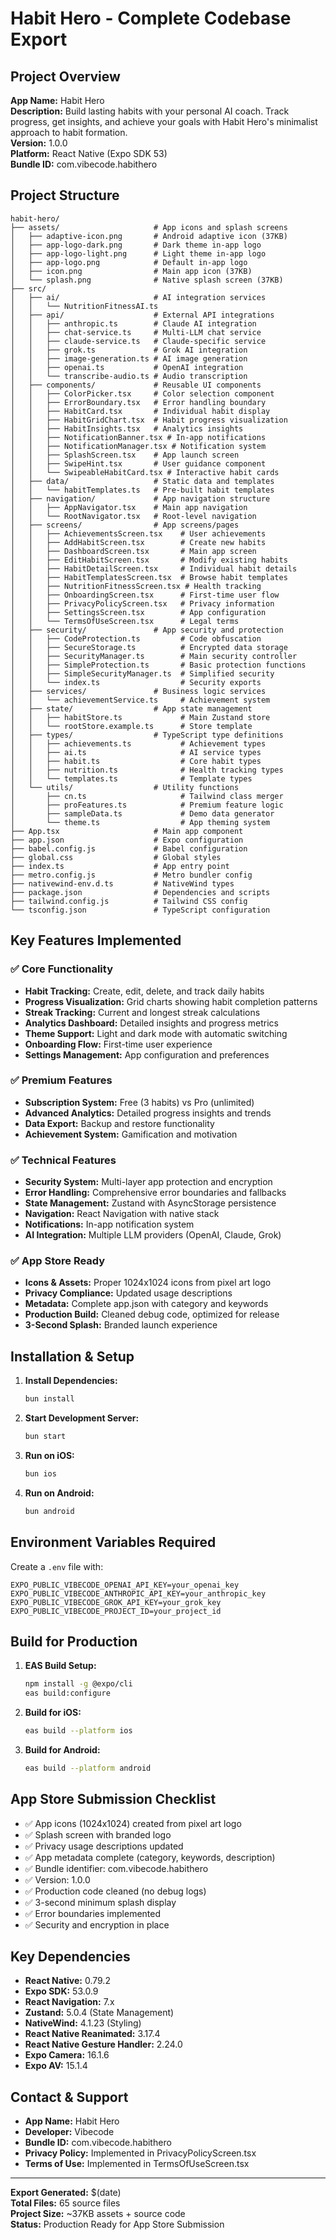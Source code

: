 # Habit Hero - Complete Codebase Export

## Project Overview
**App Name:** Habit Hero  
**Description:** Build lasting habits with your personal AI coach. Track progress, get insights, and achieve your goals with Habit Hero's minimalist approach to habit formation.  
**Version:** 1.0.0  
**Platform:** React Native (Expo SDK 53)  
**Bundle ID:** com.vibecode.habithero  

## Project Structure

```
habit-hero/
├── assets/                     # App icons and splash screens
│   ├── adaptive-icon.png       # Android adaptive icon (37KB)
│   ├── app-logo-dark.png       # Dark theme in-app logo
│   ├── app-logo-light.png      # Light theme in-app logo  
│   ├── app-logo.png            # Default in-app logo
│   ├── icon.png                # Main app icon (37KB)
│   └── splash.png              # Native splash screen (37KB)
├── src/
│   ├── ai/                     # AI integration services
│   │   └── NutritionFitnessAI.ts
│   ├── api/                    # External API integrations
│   │   ├── anthropic.ts        # Claude AI integration
│   │   ├── chat-service.ts     # Multi-LLM chat service
│   │   ├── claude-service.ts   # Claude-specific service
│   │   ├── grok.ts             # Grok AI integration
│   │   ├── image-generation.ts # AI image generation
│   │   ├── openai.ts           # OpenAI integration
│   │   └── transcribe-audio.ts # Audio transcription
│   ├── components/             # Reusable UI components
│   │   ├── ColorPicker.tsx     # Color selection component
│   │   ├── ErrorBoundary.tsx   # Error handling boundary
│   │   ├── HabitCard.tsx       # Individual habit display
│   │   ├── HabitGridChart.tsx  # Habit progress visualization
│   │   ├── HabitInsights.tsx   # Analytics insights
│   │   ├── NotificationBanner.tsx # In-app notifications
│   │   ├── NotificationManager.tsx # Notification system
│   │   ├── SplashScreen.tsx    # App launch screen
│   │   ├── SwipeHint.tsx       # User guidance component
│   │   └── SwipeableHabitCard.tsx # Interactive habit cards
│   ├── data/                   # Static data and templates
│   │   └── habitTemplates.ts   # Pre-built habit templates
│   ├── navigation/             # App navigation structure
│   │   ├── AppNavigator.tsx    # Main app navigation
│   │   └── RootNavigator.tsx   # Root-level navigation
│   ├── screens/                # App screens/pages
│   │   ├── AchievementsScreen.tsx    # User achievements
│   │   ├── AddHabitScreen.tsx        # Create new habits
│   │   ├── DashboardScreen.tsx       # Main app screen
│   │   ├── EditHabitScreen.tsx       # Modify existing habits
│   │   ├── HabitDetailScreen.tsx     # Individual habit details
│   │   ├── HabitTemplatesScreen.tsx  # Browse habit templates
│   │   ├── NutritionFitnessScreen.tsx # Health tracking
│   │   ├── OnboardingScreen.tsx      # First-time user flow
│   │   ├── PrivacyPolicyScreen.tsx   # Privacy information
│   │   ├── SettingsScreen.tsx        # App configuration
│   │   └── TermsOfUseScreen.tsx      # Legal terms
│   ├── security/               # App security and protection
│   │   ├── CodeProtection.ts         # Code obfuscation
│   │   ├── SecureStorage.ts          # Encrypted data storage
│   │   ├── SecurityManager.ts        # Main security controller
│   │   ├── SimpleProtection.ts       # Basic protection functions
│   │   ├── SimpleSecurityManager.ts  # Simplified security
│   │   └── index.ts                  # Security exports
│   ├── services/               # Business logic services
│   │   └── achievementService.ts     # Achievement system
│   ├── state/                  # App state management
│   │   ├── habitStore.ts             # Main Zustand store
│   │   └── rootStore.example.ts      # Store template
│   ├── types/                  # TypeScript type definitions
│   │   ├── achievements.ts           # Achievement types
│   │   ├── ai.ts                     # AI service types
│   │   ├── habit.ts                  # Core habit types
│   │   ├── nutrition.ts              # Health tracking types
│   │   └── templates.ts              # Template types
│   └── utils/                  # Utility functions
│       ├── cn.ts                     # Tailwind class merger
│       ├── proFeatures.ts            # Premium feature logic
│       ├── sampleData.ts             # Demo data generator
│       └── theme.ts                  # App theming system
├── App.tsx                     # Main app component
├── app.json                    # Expo configuration
├── babel.config.js             # Babel configuration
├── global.css                  # Global styles
├── index.ts                    # App entry point
├── metro.config.js             # Metro bundler config
├── nativewind-env.d.ts         # NativeWind types
├── package.json                # Dependencies and scripts
├── tailwind.config.js          # Tailwind CSS config
└── tsconfig.json               # TypeScript configuration
```

## Key Features Implemented

### ✅ Core Functionality
- **Habit Tracking:** Create, edit, delete, and track daily habits
- **Progress Visualization:** Grid charts showing habit completion patterns
- **Streak Tracking:** Current and longest streak calculations
- **Analytics Dashboard:** Detailed insights and progress metrics
- **Theme Support:** Light and dark mode with automatic switching
- **Onboarding Flow:** First-time user experience
- **Settings Management:** App configuration and preferences

### ✅ Premium Features
- **Subscription System:** Free (3 habits) vs Pro (unlimited)
- **Advanced Analytics:** Detailed progress insights and trends
- **Data Export:** Backup and restore functionality
- **Achievement System:** Gamification and motivation

### ✅ Technical Features
- **Security System:** Multi-layer app protection and encryption
- **Error Handling:** Comprehensive error boundaries and fallbacks
- **State Management:** Zustand with AsyncStorage persistence
- **Navigation:** React Navigation with native stack
- **Notifications:** In-app notification system
- **AI Integration:** Multiple LLM providers (OpenAI, Claude, Grok)

### ✅ App Store Ready
- **Icons & Assets:** Proper 1024x1024 icons from pixel art logo
- **Privacy Compliance:** Updated usage descriptions
- **Metadata:** Complete app.json with category and keywords
- **Production Build:** Cleaned debug code, optimized for release
- **3-Second Splash:** Branded launch experience

## Installation & Setup

1. **Install Dependencies:**
   ```bash
   bun install
   ```

2. **Start Development Server:**
   ```bash
   bun start
   ```

3. **Run on iOS:**
   ```bash
   bun ios
   ```

4. **Run on Android:**
   ```bash
   bun android
   ```

## Environment Variables Required

Create a `.env` file with:
```
EXPO_PUBLIC_VIBECODE_OPENAI_API_KEY=your_openai_key
EXPO_PUBLIC_VIBECODE_ANTHROPIC_API_KEY=your_anthropic_key
EXPO_PUBLIC_VIBECODE_GROK_API_KEY=your_grok_key
EXPO_PUBLIC_VIBECODE_PROJECT_ID=your_project_id
```

## Build for Production

1. **EAS Build Setup:**
   ```bash
   npm install -g @expo/cli
   eas build:configure
   ```

2. **Build for iOS:**
   ```bash
   eas build --platform ios
   ```

3. **Build for Android:**
   ```bash
   eas build --platform android
   ```

## App Store Submission Checklist

- ✅ App icons (1024x1024) created from pixel art logo
- ✅ Splash screen with branded logo
- ✅ Privacy usage descriptions updated
- ✅ App metadata complete (category, keywords, description)
- ✅ Bundle identifier: com.vibecode.habithero
- ✅ Version: 1.0.0
- ✅ Production code cleaned (no debug logs)
- ✅ 3-second minimum splash display
- ✅ Error boundaries implemented
- ✅ Security and encryption in place

## Key Dependencies

- **React Native:** 0.79.2
- **Expo SDK:** 53.0.9
- **React Navigation:** 7.x
- **Zustand:** 5.0.4 (State Management)
- **NativeWind:** 4.1.23 (Styling)
- **React Native Reanimated:** 3.17.4
- **React Native Gesture Handler:** 2.24.0
- **Expo Camera:** 16.1.6
- **Expo AV:** 15.1.4

## Contact & Support

- **App Name:** Habit Hero
- **Developer:** Vibecode
- **Bundle ID:** com.vibecode.habithero
- **Privacy Policy:** Implemented in PrivacyPolicyScreen.tsx
- **Terms of Use:** Implemented in TermsOfUseScreen.tsx

---

**Export Generated:** $(date)  
**Total Files:** 65 source files  
**Project Size:** ~37KB assets + source code  
**Status:** Production Ready for App Store Submission